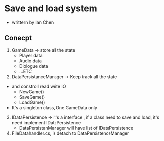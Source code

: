 # Save and load system
* writtern by Ian Chen
## Conecpt
1. GameData -> store all the state
   -  Player data
   -  Audio data
   -  Diologue data
   -  ...ETC
2.  DataPersistanceManager -> Keep track all the state
   -  and constroll read write IO
      * NewGame()
      * SaveGame()
      * LoadGame()
   - It's a singleton class, One GameData only   
3. IDataPersistence -> it's a interface , if a class need to save and load, it's need implement IDataPersistence
   - DataPersistanManager will have list of IDataPersistence
4. FileDatahandler.cs, is detach to DataPersistenceManager